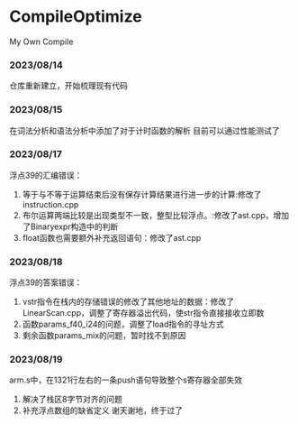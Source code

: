 # CompileOptimize
My Own Compile 

### 2023/08/14
仓库重新建立，开始梳理现有代码

### 2023/08/15
在词法分析和语法分析中添加了对于计时函数的解析
目前可以通过性能测试了

### 2023/08/17
浮点39的汇编错误：
1. 等于与不等于运算结束后没有保存计算结果进行进一步的计算:修改了instruction.cpp
2. 布尔运算两端比较是出现类型不一致，整型比较浮点。:修改了ast.cpp，增加了Binaryexpr构造中的判断
3. float函数也需要额外补充返回语句：修改了ast.cpp

### 2023/08/18
浮点39的答案错误：
1. vstr指令在栈内的存储错误的修改了其他地址的数据：修改了LinearScan.cpp，调整了寄存器溢出代码，使str指令直接接收立即数
2. 函数params_f40_i24的问题，调整了load指令的寻址方式
3. 剩余函数params_mix的问题，暂时找不到原因

### 2023/08/19
arm.s中，在1321行左右的一条push语句导致整个s寄存器全部失效
1. 解决了栈区8字节对齐的问题
2. 补充浮点数组的缺省定义
谢天谢地，终于过了
